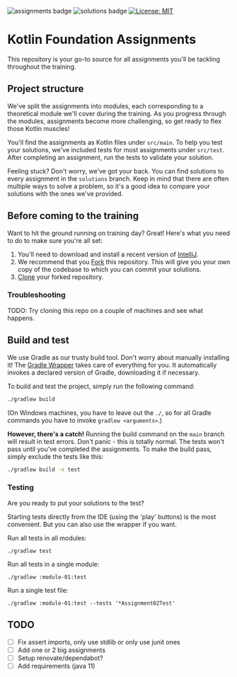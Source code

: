![assignments badge](https://github.com/fresh-minds/kotlin-foundation-assignments/actions/workflows/build-main.yml/badge.svg)
![solutions badge](https://github.com/fresh-minds/kotlin-foundation-assignments/actions/workflows/build-and-test-solutions.yml/badge.svg)
[![License: MIT](https://img.shields.io/badge/License-MIT-yellow.svg)](https://github.com/fresh-minds/kotlin-foundation-assignments/blob/main/LICENSE)

# Kotlin Foundation Assignments

This repository is your go-to source for all assignments you'll be tackling throughout the training.

## Project structure

We've split the assignments into modules, each corresponding to a theoretical module we'll cover during the training. 
As you progress through the modules, assignments become more challenging, so get ready to flex those Kotlin muscles!

You'll find the assignments as Kotlin files under `src/main`. To help you test your solutions, we've included tests 
for most assignments under `src/test`. After completing an assignment, run the tests to validate your solution.

Feeling stuck? Don't worry, we've got your back. You can find solutions to every assignment in the `solutions` branch. 
Keep in mind that there are often multiple ways to solve a problem, so it's a good idea to compare your solutions 
with the ones we've provided.

## Before coming to the training

Want to hit the ground running on training day? Great! Here's what you need to do to make sure you're all set:

1. You'll need to download and install a recent version of [IntelliJ](https://www.jetbrains.com/idea/).
2. We recommend that you [Fork](https://docs.github.com/en/get-started/quickstart/fork-a-repo#forking-a-repository) this repository. This will give you your own copy of the codebase to which you can commit your solutions. 
3. [Clone](https://docs.github.com/en/get-started/quickstart/fork-a-repo#cloning-your-forked-repository) your forked repository.

### Troubleshooting

TODO: Try cloning this repo on a couple of machines and see what happens.

## Build and test

We use Gradle as our trusty build tool. Don't worry about manually installing it! 
The [Gradle Wrapper](https://docs.gradle.org/current/userguide/gradle_wrapper.html) takes care of everything for you. 
It automatically invokes a declared version of Gradle, downloading it if necessary.

To build and test the project, simply run the following command:

```bash
./gradlew build
```

(On Windows machines, you have to leave out the ```./```, so for all Gradle commands you have to invoke ```gradlew <arguments>```.)

**However, there's a catch!** Running the build command on the `main` branch will result in test errors. Don't panic - this is totally normal. 
The tests won't pass until you've completed the assignments. To make the build pass, simply exclude the tests like this:

```bash
./gradlew build -x test
```

### Testing

Are you ready to put your solutions to the test?

Starting tests directly from the IDE (using the 'play' buttons) is the most convenient. But you can also use the
wrapper if you want.

Run all tests in all modules:

```
./gradlew test
```

Run all tests in a single module:

```
./gradlew :module-01:test
```

Run a single test file:

```
./gradlew :module-01:test --tests '*Assignment02Test'
```

## TODO
- [ ] Fix assert imports, only use stdlib or only use junit ones
- [ ] Add one or 2 big assignments
- [ ] Setup renovate/dependabot?
- [ ] Add requirements (java 11)
